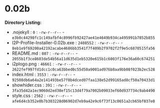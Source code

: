 0.02b
=====

**Directory Listing:**

 - .nojekyll : `0` : `-rw-r--r--` - `e3b0c44298fc1c149afbf4c8996fb92427ae41e4649b934ca495991b7852b855`
 - I2P-Profile-Installer-0.02b.exe : `2408552` : `-rw-r--r--` - `8eb1e9f69200a42192acabe4686bb3541f7f409b2f9702f2f9e5c6870515fa56`
 - README.md : `807` : `-rw-r--r--` - `2055b1f3ce8603de54b56a11d635d1eb5320e615b1c6003f176e36a60c674251`
 - i2plogo.png : `46661` : `-rw-r--r--` - `2622fef997fd1dcc1c0ca63bbed0c55d50a9001ad976b8aa9bb08f023b2ec528`
 - index.html : `3553` : `-rw-r--r--` - `92508db6a64a2e141493be57f0b4dced07faa138e52d99165ad8cf50a70433d1`
 - showhider.css : `391` : `-rw-r--r--` - `3fa35d42a1ec9060d2ed38ef15c13d4f79a7002b09033ef60d937734c9ab4490`
 - style.css : `2562` : `-rw-r--r--` - `afe6d4cb352e0b7b303228d06902d7eb9a42e9c6f73f13c0651a2cb65bf037e0`
